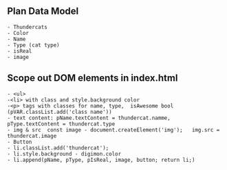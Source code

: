 ## Plan Data Model
    - Thundercats
    - Color
    - Name
    - Type (cat type)
    - isReal
    - image

## Scope out DOM elements in index.html
    - <ul>
    -<li> with class and style.background color
    -<p> tags with classes for name, type,  isAwesome bool (pVAR.classList.add('class name'))
    - text content: pName.textContent = thundercat.namme, pType.textContent = thundercat.type
    - img & src  const image - document.createElement('img');   img.src = thundercat.image
    - Button
    - li.classList.add('thundercat');
    - li.style.background - digimon.color
    - li.append(pName, pType, pIsReal, image, button; return li;)